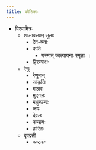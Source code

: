 ```yaml
---
title: कौशिकाः
---
```


- विश्वामित्रः
    - शालावत्याम् सुताः
        - देव-श्रवाः
        - कतिः
            -  यस्मात् कात्यायनाः स्मृताः । 
        - हिरण्याक्षः
    - रेणुः
        - रेणुमान्
        - सांकृतिः
        - गालवः
        - मुद्गलः
        - मधुच्छन्दः
        - जयः
        - देवलः
        - कच्छपः
        - हारितः
    - दृषद्वती
        - अष्टकः